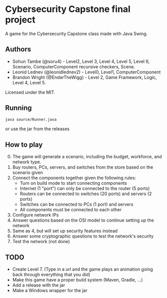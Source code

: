 # Cybersecurity Capstone final project

A game for the Cybersecurity Capstone class made with Java Swing.

## Authors

* Sohun Tambe (@soru4) - Level2, Level 3, Level 4, Level 5, Level 6, Scenario, ComputerComponent recursive checkers, Scene.
* Leonid Lednev (@leonidlednev2) - Level0, Level1, ComputerComponent
* Brandon Wright (@EnderTheWigg) - Level 2, Game Framework, Logic, Level 4, Level 5.

Licensed under the MIT.

## Running

```bash
java source/Runner.java
```

or use the jar from the releases

## How to play

0. The game will generate a scenario, including the budget, workforce, and network type.
1. Buy routers, PCs, servers, and switches from the store based on the scenario given
2. Connect the components together given the following rules:
   * Turn on build mode to start connecting components
   * Internet (1 "port") can only be connected to the router (5 ports)
   * Routers can be connected to switches (20 ports) and servers (2 ports)
   * Switches can be connected to PCs (1 port) and servers
   * All components must be connected to each other
3. Configure network IPs
4. Answer questions based on the OSI model to continue setting up the network
5. Same as 4, but will set up security features instead
6. Answer some cryptographic questions to test the network's security
7. Test the network (not done)

## TODO

* Create Level 7. (Type in a url and the game plays an animation going back through everything that you did)
* Make this game have a proper build system (Maven, Gradle, ...)
* Add a release with the jar
* Make a Windows wrapper for the jar
